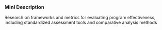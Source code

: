### Mini Description

Research on frameworks and metrics for evaluating program effectiveness, including standardized assessment tools and comparative analysis methods

